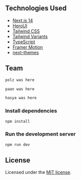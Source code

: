 ## Technologies Used

- [Next.js 14](https://nextjs.org/docs/getting-started)
- [HeroUI](https://heroui.com)
- [Tailwind CSS](https://tailwindcss.com)
- [Tailwind Variants](https://tailwind-variants.org)
- [TypeScript](https://www.typescriptlang.org)
- [Framer Motion](https://www.framer.com/motion)
- [next-themes](https://github.com/pacocoursey/next-themes)

## Team
```bash
polz was here
```
```bash
paan was here
```
```bash
hasya was here
```

### Install dependencies

```bash
npm install
```

### Run the development server

```bash
npm run dev
```

## License

Licensed under the [MIT license](https://github.com/heroui-inc/next-pages-template/blob/main/LICENSE).
